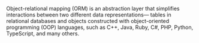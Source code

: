Object-relational mapping (ORM) is an abstraction layer that simplifies interactions between two different data representations— tables in relational databases and objects constructed with object-oriented programming (OOP) languages, such as C++,  Java, Ruby, C#, PHP, Python, TypeScript, and many others.
